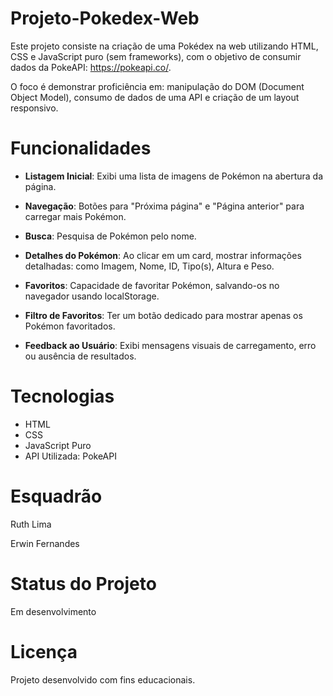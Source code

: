 # Projeto-Pokedex-Web
Este projeto consiste na criação de uma Pokédex na web utilizando HTML, CSS e JavaScript puro (sem frameworks), com o objetivo de consumir dados da PokeAPI: https://pokeapi.co/. 

O foco é demonstrar proficiência em: manipulação do DOM (Document Object Model), consumo de dados de uma API e criação de um layout responsivo.

# Funcionalidades

* **Listagem Inicial**: Exibi uma lista de imagens de Pokémon na abertura da página.

* **Navegação**: Botões para "Próxima página" e "Página anterior" para carregar mais Pokémon.

* **Busca**: Pesquisa de Pokémon pelo nome.

* **Detalhes do Pokémon**: Ao clicar em um card, mostrar informações detalhadas: como Imagem, Nome, ID, Tipo(s), Altura e Peso.

* **Favoritos**: Capacidade de favoritar Pokémon, salvando-os no navegador usando localStorage.

* **Filtro de Favoritos**: Ter um botão dedicado para mostrar apenas os Pokémon favoritados.

* **Feedback ao Usuário**: Exibi mensagens visuais de carregamento, erro ou ausência de resultados.

# Tecnologias
* HTML 
* CSS 
* JavaScript Puro 
* API Utilizada: PokeAPI

# Esquadrão
Ruth Lima

Erwin Fernandes

# Status do Projeto
Em desenvolvimento

# Licença
Projeto desenvolvido com fins educacionais.
